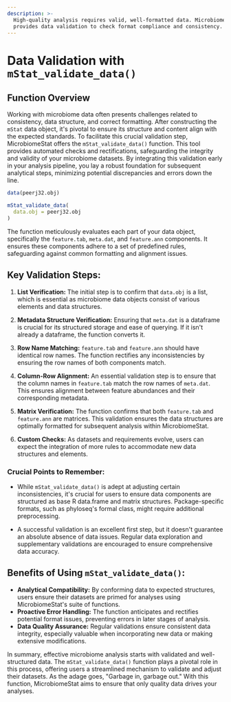 ```yaml
---
description: >-
  High-quality analysis requires valid, well-formatted data. MicrobiomeStat
  provides data validation to check format compliance and consistency.
---
```


# Data Validation with `mStat_validate_data()`

## Function Overview

Working with microbiome data often presents challenges related to consistency, data structure, and correct formatting. After constructing the `mStat` data object, it's pivotal to ensure its structure and content align with the expected standards. To facilitate this crucial validation step, MicrobiomeStat offers the `mStat_validate_data()` function. This tool provides automated checks and rectifications, safeguarding the integrity and validity of your microbiome datasets. By integrating this validation early in your analysis pipeline, you lay a robust foundation for subsequent analytical steps, minimizing potential discrepancies and errors down the line.

```r
data(peerj32.obj)

mStat_validate_data(
  data.obj = peerj32.obj
)
```

The function meticulously evaluates each part of your data object, specifically the `feature.tab`, `meta.dat`, and `feature.ann` components. It ensures these components adhere to a set of predefined rules, safeguarding against common formatting and alignment issues.

## Key Validation Steps:

1. **List Verification:** The initial step is to confirm that `data.obj` is a list, which is essential as microbiome data objects consist of various elements and data structures.

2. **Metadata Structure Verification:** Ensuring that `meta.dat` is a dataframe is crucial for its structured storage and ease of querying. If it isn't already a dataframe, the function converts it.

3. **Row Name Matching:** `feature.tab` and `feature.ann` should have identical row names. The function rectifies any inconsistencies by ensuring the row names of both components match.

4. **Column-Row Alignment:** An essential validation step is to ensure that the column names in `feature.tab` match the row names of `meta.dat`. This ensures alignment between feature abundances and their corresponding metadata.

5. **Matrix Verification:** The function confirms that both `feature.tab` and `feature.ann` are matrices. This validation ensures the data structures are optimally formatted for subsequent analysis within MicrobiomeStat.

6. **Custom Checks:** As datasets and requirements evolve, users can expect the integration of more rules to accommodate new data structures and elements.

### Crucial Points to Remember:

* While `mStat_validate_data()` is adept at adjusting certain inconsistencies, it's crucial for users to ensure data components are structured as base R data.frame and matrix structures. Package-specific formats, such as phyloseq's formal class, might require additional preprocessing.

* A successful validation is an excellent first step, but it doesn't guarantee an absolute absence of data issues. Regular data exploration and supplementary validations are encouraged to ensure comprehensive data accuracy.

## Benefits of Using `mStat_validate_data()`:

* **Analytical Compatibility:** By conforming data to expected structures, users ensure their datasets are primed for analyses using MicrobiomeStat's suite of functions.
* **Proactive Error Handling:** The function anticipates and rectifies potential format issues, preventing errors in later stages of analysis.
* **Data Quality Assurance:** Regular validations ensure consistent data integrity, especially valuable when incorporating new data or making extensive modifications.

In summary, effective microbiome analysis starts with validated and well-structured data. The `mStat_validate_data()` function plays a pivotal role in this process, offering users a streamlined mechanism to validate and adjust their datasets. As the adage goes, "Garbage in, garbage out." With this function, MicrobiomeStat aims to ensure that only quality data drives your analyses.
